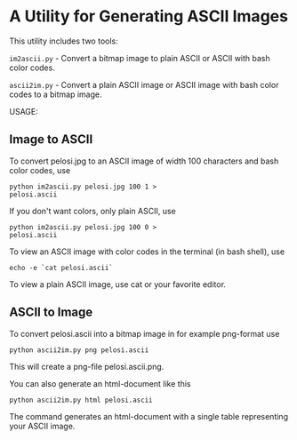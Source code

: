 A Utility for Generating ASCII Images
=====================================

This utility includes two tools:

<code>im2ascii.py</code> - Convert a bitmap image to plain ASCII or ASCII with bash
              color codes.

<code>ascii2im.py</code> - Convert a plain ASCII image or ASCII image with bash
              color codes to a bitmap image.

USAGE:

Image to ASCII
--------------

To convert pelosi.jpg to an ASCII image of width 100 characters and
bash color codes, use

   <code>python im2ascii.py pelosi.jpg 100 1 > pelosi.ascii</code>

If you don't want colors, only plain ASCII, use

   <code>python im2ascii.py pelosi.jpg 100 0 > pelosi.ascii</code>

To view an ASCII image with color codes in the terminal (in bash
shell), use

   <code>echo -e \`cat pelosi.ascii\`</code>

To view a plain ASCII image, use cat or your favorite editor.

ASCII to Image
--------------

To convert pelosi.ascii into a bitmap image in for example png-format
use

  <code>python ascii2im.py png pelosi.ascii</code>

This will create a png-file pelosi.ascii.png.

You can also generate an html-document like this

  <code>python ascii2im.py html pelosi.ascii</code>

The command generates an html-document with a single table
representing your ASCII image.
